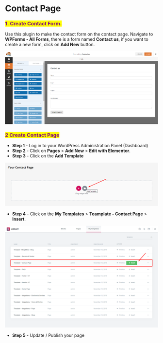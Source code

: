 # Contact Page

### <mark style="color:purple;">**1. Create Contact Form.**</mark>

Use this plugin to make the contact form on the contact page. Navigate to **WPForms - All Forms**, there is a form named **Contact us**, if you want to create a new form, click on **Add New** button.

![](../.gitbook/assets/use-contact1.png)

### <mark style="color:purple;">**2 Create Contact Page**</mark>

* **Step 1** - Log in to your WordPress Administration Panel (Dashboard)
* **Step 2** - Click on **Pages** > **Add New** > **Edit with Elementor**.
* **Step 3** - Click on the **Add Template**

![](../.gitbook/assets/use-contact2.png)

* **Step 4** - Click on the **My Templates** > **Teamplate - Contact Page** > **Insert**.

![](../.gitbook/assets/use-contact3.png)

* **Step 5** - Update / Publish your page

